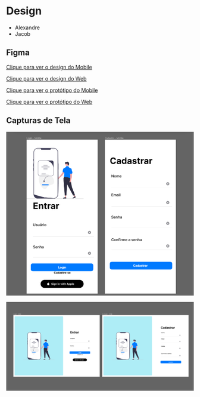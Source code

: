 # Design

- Alexandre
- Jacob

## Figma

[Clique para ver o design do Mobile](https://www.figma.com/file/mT5000prkGgdo4oYbnuMIU/Telas-Cadastro%2FLogin?node-id=0%3A1&t=YvyuHiNtEnj5PlcC-1)

[Clique para ver o design do Web](https://www.figma.com/file/mT5000prkGgdo4oYbnuMIU/Telas-Cadastro%2FLogin?node-id=25%3A77&t=YvyuHiNtEnj5PlcC-1)

[Clique para ver o protótipo do Mobile](https://www.figma.com/proto/mT5000prkGgdo4oYbnuMIU/Telas-Cadastro%2FLogin?node-id=3%3A2&scaling=scale-down&page-id=0%3A1)

[Clique para ver o protótipo do Web](https://www.figma.com/proto/mT5000prkGgdo4oYbnuMIU/Telas-Cadastro%2FLogin?node-id=25%3A78&scaling=scale-down&page-id=25%3A77)

## Capturas de Tela

![screen0](mobile.png)

![screen1](web.png)
